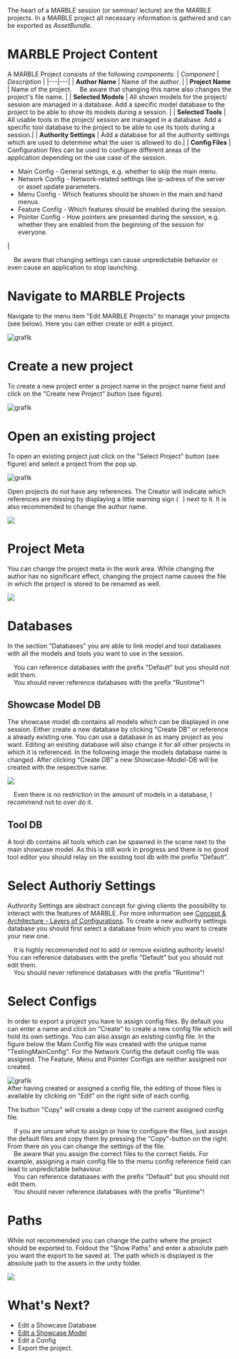 The heart of a MARBLE session (or seminar/ lecture) are the MARBLE projects. In a MARBLE project all necessary information is gathered and can be exported as _AssetBundle_.

# MARBLE Project Content
A MARBLE Project consists of the following components:
| *Component* | *Description* |
|---|---|
| **Author Name** | Name of the author. |
| **Project Name** | Name of the project. <img src="https://user-images.githubusercontent.com/77617650/232796844-1789eeab-5bb9-4b2e-b7be-162fee8c4959.png" width="10" /> Be aware that changing this name also changes the project's file name. |
| **Selected Models** | All shown models for the project/ session are managed in a database. Add a specific model database to the project to be able to show its models during a session. |
| **Selected Tools** | All usable tools in the project/ session are managed in a database. Add a specific tool database to the project to be able to use its tools during a session.|
| **Authority Settings** | Add a database for all the authority settings which are used to determine what the user is allowed to do.|
| **Config Files** | Configuration files can be used to configure different areas of the application depending on the use case of the session. <ul> <li>Main Config - General settings, e.g. whether to skip the main menu.</li> <li>Network Config - Network-related settings like ip-adress of the server or asset update parameters.</li> <li>Menu Config - Which features should be shown in the main and hand menus.</li> <li>Feature Config - Which features should be enabled during the session.</li> <li>Pointer Config - How pointers are presented during the session, e.g. whether they are enabled from the beginning of the session for everyone.</li></ul>|

<img src="images/icons/Warning_Texture.png" width="10" /> 
Be aware that changing settings can cause unpredictable behavior or even cause an application to stop launching.

# Navigate to MARBLE Projects
Navigate to the menu item "Edit MARBLE Projects" to manage your projects (see below).
Here you can either create or edit a project.

![grafik](images/screenshots/01_Features_Project_00_Highlighted.JPG)


# Create a new project
To create a new project enter a project name in the project name field and click on the "Create new Project" button (see figure).

![grafik](images/screenshots/01_Features_Project_01_CreatedProjectShortHighlighted.JPG)


# Open an existing project
To open an existing project just click on the "Select Project" button (see figure) and select a project from the pop up.

![grafik](images/screenshots/01_Features_Project_01_OpenProjectShortHighlighted.JPG)

Open projects do not have any references. The Creator will indicate which references are missing by displaying a little warning sign (<img src="images/icons/Warning_Texture.png" width="10" />) next to it. It is also recommended to change the author name.

![](images/screenshots/01_Features_Project_01_CreatedProject.JPG)

# Project Meta
You can change the project meta in the work area. While changing the author has no significant effect, changing the project name causes the file in which the project is stored to be renamed as well.

![](images/screenshots/01_Features_Project_02_ChangeProjectMetaDetail.JPG)

# Databases
In the section "Databases" you are able to link model and tool databases with all the models and tools you want to use in the session.

<img src="images/icons/Warning_Texture.png" width="10" /> You can reference databases with the prefix "Default" but you should not edit them.<br>
<img src="images/icons/Warning_Texture.png" width="10" /> You should never reference databases with the prefix "Runtime"!

## Showcase Model DB
The showcase model db contains all models which can be displayed in one session. Either create a new database by clicking "Create DB" or reference a already existing one. You can use a database in as many project as you want. Editing an existing database will also change it for all other projects in which it is referenced.
In the following image the models database name is changed. After clicking "Create DB" a new Showcase-Model-DB will be created with the respective name.

![](images/screenshots/01_Features_Project_02_ChangeModelToolDBDetail.JPG)

<img src="images/icons/Warning_Texture.png" width="10" /> Even there is no restriction in the amount of models in a database, I recommend not to over do it.

## Tool DB
A tool db contains all tools which can be spawned in the scene next to the main showcase model. As this is still work in progress and there is no good tool editor you should relay on the existing tool db with the prefix "Default".

# Select Authoriy Settings
Authrority Settings are abstract concept for giving clients the possibility to interact with the features of MARBLE. For more information see [Concept & Architecture - Layers of Configurations](https://github.com/FUSEEProjectTeam/MARBLE/wiki/Concept-&-Architecture#layers-of-configurations).
To create a new authority settings database you should first select a database from which you want to create your new one. 

<img src="images/icons/Warning_Texture.png" width="10" /> It is highly recommended not to add or remove existing authority levels!
<img src="images/icons/Warning_Texture.png" width="10" /> You can reference databases with the prefix "Default" but you should not edit them.<br>
<img src="images/icons/Warning_Texture.png" width="10" /> You should never reference databases with the prefix "Runtime"!

# Select Configs
In order to export a project you have to assign config files. By default you can enter a name and click on "Create" to create a new config file which will hold its own settings. You can also assign an existing config file.
In the figure below the Main Config file was created with the unique name "TestingMainConfig". For the Network Config the default config file was assigned. The Feature, Menu and Pointer Configs are neither assigned nor created. 
 
![grafik](images/screenshots/01_Features_Project_04_ChangeConfigs.JPG)<br>
After having created or assigned a config file, the editing of those files is available by clicking on "Edit" on the right side of each config.

The button "Copy" will create a deep copy of the current assigned config file.

<img src="https://user-images.githubusercontent.com/77617650/232796844-1789eeab-5bb9-4b2e-b7be-162fee8c4959.png" width="10" /> 
If you are unsure what to assign or how to configure the files, just assign the default files and copy them by pressing the "Copy"-button on the right. From there on you can change the settings of the file.<br>
<img src="https://user-images.githubusercontent.com/77617650/232796844-1789eeab-5bb9-4b2e-b7be-162fee8c4959.png" width="10" /> 
Be aware that you assign the correct files to the correct fields. For example, assigning a main config file to the menu config reference field can lead to unpredictable behaviour.<br>
<img src="images/icons/Warning_Texture.png" width="10" /> You can reference databases with the prefix "Default" but you should not edit them.<br>
<img src="images/icons/Warning_Texture.png" width="10" /> You should never reference databases with the prefix "Runtime"!

# Paths
While not recommended you can change the paths where the project should be exported to. Foldout the "Show Paths" and enter a absolute path you want the export to be saved at. The path which is displayed is the absolute path to the assets in the unity folder.

![](images/screenshots/01_Features_Project_06_PathEditHighlight.JPG)

# What's Next?
* Edit a Showcase Database
* [Edit a Showcase Model](https://github.com/FUSEEProjectTeam/MARBLE/wiki/Edit-Showcase-Models) 
* Edit a Config
* Export the project.